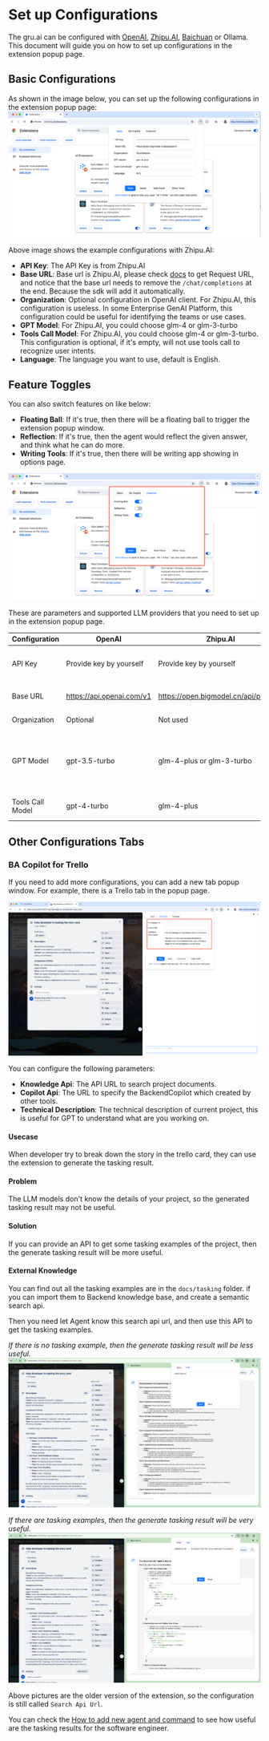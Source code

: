 # Set up Configurations
The gru.ai can be configured with [OpenAI](https://platform.openai.com/docs/overview), [Zhipu.AI](https://open.bigmodel.cn/dev/api), [Baichuan](https://www.baichuan-ai.com/home) or Ollama. This document will guide you on how to set up configurations in the extension popup page.

## Basic Configurations
As shown in the image below, you can set up the following configurations in the extension popup page:
<img src="../images/configure_in_popup_window.png"/>

Above image shows the example configurations with Zhipu.AI:
* **API Key**: The API Key is from Zhipu.AI
* **Base URL**: Base url is Zhipu.AI, please check [docs](https://open.bigmodel.cn/dev/api#glm-4) to get Request URL, and notice that the base url needs to remove the `/chat/completions` at the end. Because the sdk will add it automatically.
* **Organization**: Optional configuration in OpenAI client. For Zhipu.AI, this configuration is useless. In some Enterprise GenAI Platform, this configuration could be useful for identifying the teams or use cases.
* **GPT Model**: For Zhipu.AI, you could choose glm-4 or glm-3-turbo
* **Tools Call Model**: For Zhipu.AI, you could choose glm-4 or glm-3-turbo. This configuration is optional, if it's empty, will not use tools call to recognize user intents.
* **Language**: The language you want to use, default is English.

## Feature Toggles
You can also switch features on like below:
* **Floating Ball**: If it's true, then there will be a floating ball to trigger the extension popup window.
* **Reflection**: If it's true, then the agent would reflect the given answer, and think what he can do more.
* **Writing Tools**: If it's true, then there will be writing app showing in options page.

<img src="../images/configure_features_in_popup_window.png"/>

These are parameters and supported LLM providers that you need to set up in the extension popup page.

| Configuration   | OpenAI                    | Zhipu.AI                             | Baichuan                        | Ollama                                                   |
|-----------------|---------------------------|--------------------------------------|---------------------------------|----------------------------------------------------------|
| API Key         | Provide key by yourself   | Provide key by yourself              | Provide key by yourself         | Create your own key in your environment                  |
| Base URL        | https://api.openai.com/v1 | https://open.bigmodel.cn/api/paas/v4 | https://api.baichuan-ai.com/v1  | on-premise deploy environment                            |
| Organization    | Optional                  | Not used                             | Not used                        | Used for auditing                                        |
| GPT Model       | gpt-3.5-turbo             | glm-4-plus or glm-3-turbo            | Baichuan4, Baichuan3-Turbo-128k | most cloud services & local deployed open sourced models |
| Tools Call Model| gpt-4-turbo               | glm-4-plus                           | Baichuan4, Baichuan3-Turbo-128k | depends on supported models                              |

## Other Configurations Tabs

### BA Copilot for Trello
If you need to add more configurations, you can add a new tab popup window. For example, there is a Trello tab in the popup page.

<img src="../images/configure_ba_copilot.png"/>

You can configure the following parameters:
* **Knowledge Api**: The API URL to search project documents.
* **Copilot Api**: The URL to specify the BackendCopilot which created by other tools.
* **Technical Description**: The technical description of current project, this is useful for GPT to understand what are you working on.

#### Usecase 
When developer try to break down the story in the trello card, they can use the extension to generate the tasking result.

#### Problem
The LLM models don't know the details of your project, so the generated tasking result may not be useful.

#### Solution
If you can provide an API to get some tasking examples of the project, then the generate tasking result will be more useful.

#### External Knowledge
You can find out all the tasking examples are in the `docs/tasking` folder. if you can import them to Backend knowledge base, and create a semantic search api. 

Then you need let Agent know this search api url, and then use this API to get the tasking examples.

*If there is no tasking example, then the generate tasking result will be less useful.*
<img src="../images/generate_tasking_without_examples.png"/>

*If there are tasking examples, then the generate tasking result will be very useful.*
<img src="../images/generate_tasking_with_examples.png"/>

Above pictures are the older version of the extension, so the configuration is still called `Search Api Url`.

You can check the [How to add new agent and command](../tasking/how_to_add_new_agent_and_command.md) to see how useful are the tasking results for the software engineer.